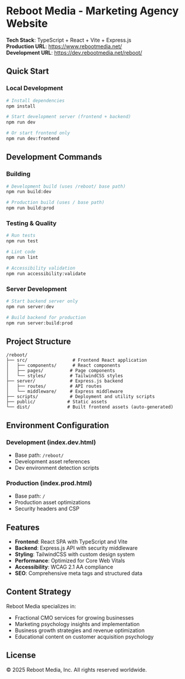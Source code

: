 # Reboot Media - Marketing Agency Website

**Tech Stack**: TypeScript + React + Vite + Express.js  
**Production URL**: https://www.rebootmedia.net/  
**Development URL**: https://dev.rebootmedia.net/reboot/

## Quick Start

### Local Development
```bash
# Install dependencies
npm install

# Start development server (frontend + backend)
npm run dev

# Or start frontend only
npm run dev:frontend
```


## Development Commands

### Building
```bash
# Development build (uses /reboot/ base path)
npm run build:dev

# Production build (uses / base path)  
npm run build:prod
```

### Testing & Quality
```bash
# Run tests
npm run test

# Lint code
npm run lint

# Accessibility validation
npm run accessibility:validate
```

### Server Development
```bash
# Start backend server only
npm run server:dev

# Build backend for production
npm run server:build:prod
```

## Project Structure

```
/reboot/
├── src/                 # Frontend React application
│   ├── components/      # React components
│   ├── pages/          # Page components  
│   └── styles/         # TailwindCSS styles
├── server/             # Express.js backend
│   ├── routes/         # API routes
│   └── middleware/     # Express middleware
├── scripts/            # Deployment and utility scripts
├── public/            # Static assets
└── dist/              # Built frontend assets (auto-generated)
```


## Environment Configuration

### Development (index.dev.html)
- Base path: `/reboot/`
- Development asset references
- Dev environment detection scripts

### Production (index.prod.html)
- Base path: `/`
- Production asset optimizations
- Security headers and CSP

## Features

- **Frontend**: React SPA with TypeScript and Vite
- **Backend**: Express.js API with security middleware
- **Styling**: TailwindCSS with custom design system  
- **Performance**: Optimized for Core Web Vitals
- **Accessibility**: WCAG 2.1 AA compliance
- **SEO**: Comprehensive meta tags and structured data

## Content Strategy

Reboot Media specializes in:
- Fractional CMO services for growing businesses
- Marketing psychology insights and implementation
- Business growth strategies and revenue optimization
- Educational content on customer acquisition psychology



## License

© 2025 Reboot Media, Inc. All rights reserved worldwide.